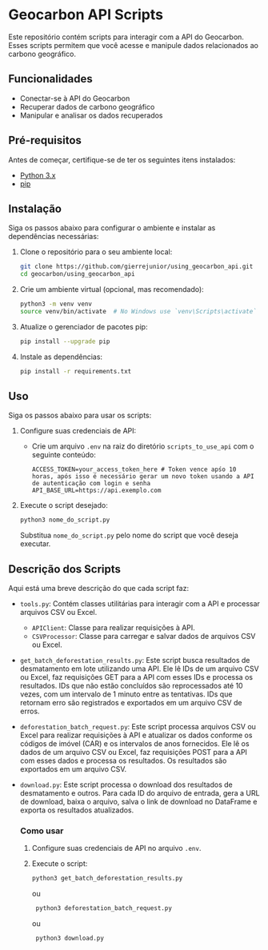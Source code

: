 # Geocarbon API Scripts

Este repositório contém scripts para interagir com a API do Geocarbon. Esses scripts permitem que você acesse e manipule dados relacionados ao carbono geográfico.

## Funcionalidades

- Conectar-se à API do Geocarbon
- Recuperar dados de carbono geográfico
- Manipular e analisar os dados recuperados

## Pré-requisitos

Antes de começar, certifique-se de ter os seguintes itens instalados:

- [Python 3.x](https://www.python.org/downloads/)
- [pip](https://pip.pypa.io/en/stable/installation/)

## Instalação

Siga os passos abaixo para configurar o ambiente e instalar as dependências necessárias:

1. Clone o repositório para o seu ambiente local:

    ```bash
    git clone https://github.com/gierrejunior/using_geocarbon_api.git
    cd geocarbon/using_geocarbon_api
    ```

2. Crie um ambiente virtual (opcional, mas recomendado):

    ```bash
    python3 -m venv venv
    source venv/bin/activate  # No Windows use `venv\Scripts\activate`
    ```

3. Atualize o gerenciador de pacotes pip:

    ```bash
    pip install --upgrade pip
    ```

4. Instale as dependências:

    ```bash
    pip install -r requirements.txt
    ```

## Uso

Siga os passos abaixo para usar os scripts:

1. Configure suas credenciais de API:
    - Crie um arquivo `.env` na raiz do diretório `scripts_to_use_api` com o seguinte conteúdo:

        ```env
        ACCESS_TOKEN=your_access_token_here # Token vence apśo 10 horas, após isso é necessário gerar um novo token usando a API de autenticação com login e senha
        API_BASE_URL=https://api.exemplo.com
        ```

2. Execute o script desejado:

    ```bash
    python3 nome_do_script.py
    ```

    Substitua `nome_do_script.py` pelo nome do script que você deseja executar.

## Descrição dos Scripts

Aqui está uma breve descrição do que cada script faz:

- `tools.py`: Contém classes utilitárias para interagir com a API e processar arquivos CSV ou Excel.
  - `APIClient`: Classe para realizar requisições à API.
  - `CSVProcessor`: Classe para carregar e salvar dados de arquivos CSV ou Excel.

- `get_batch_deforestation_results.py`: Este script busca resultados de desmatamento em lote utilizando uma API. Ele lê IDs de um arquivo CSV ou Excel, faz requisições GET para a API com esses IDs e processa os resultados. IDs que não estão concluídos são reprocessados até 10 vezes, com um intervalo de 1 minuto entre as tentativas. IDs que retornam erro são registrados e exportados em um arquivo CSV de erros.

- `deforestation_batch_request.py`: Este script processa arquivos CSV ou Excel para realizar requisições à API e atualizar os dados conforme os códigos de imóvel (CAR) e os intervalos de anos fornecidos. Ele lê os dados de um arquivo CSV ou Excel, faz requisições POST para a API com esses dados e processa os resultados. Os resultados são exportados em um arquivo CSV.

- `download.py`: Este script processa o download dos resultados de desmatamento e outros. Para cada ID do arquivo de entrada, gera a URL de download, baixa o arquivo, salva o link de download no DataFrame e exporta os resultados atualizados.

  ### Como usar

  1. Configure suas credenciais de API no arquivo `.env`.
  2. Execute o script:

      ```bash
      python3 get_batch_deforestation_results.py
      ```

      ou

     ```bash
      python3 deforestation_batch_request.py
      ```

      ou

     ```bash
      python3 download.py
      ```
